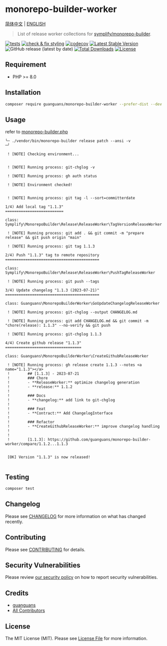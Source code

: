 # monorepo-builder-worker

[简体中文](README-zh_CN.md) | [ENGLISH](README.md)

> List of release worker collections for [symplify/monorepo-builder](https://github.com/symplify/monorepo-builder).

[![tests](https://github.com/guanguans/monorepo-builder-worker/workflows/tests/badge.svg)](https://github.com/guanguans/monorepo-builder-worker/actions)
[![check & fix styling](https://github.com/guanguans/monorepo-builder-worker/actions/workflows/php-cs-fixer.yml/badge.svg)](https://github.com/guanguans/monorepo-builder-worker/actions)
[![codecov](https://codecov.io/gh/guanguans/monorepo-builder-worker/branch/main/graph/badge.svg?token=URGFAWS6S4)](https://codecov.io/gh/guanguans/monorepo-builder-worker)
[![Latest Stable Version](https://poser.pugx.org/guanguans/monorepo-builder-worker/v)](https://packagist.org/packages/guanguans/monorepo-builder-worker)
![GitHub release (latest by date)](https://img.shields.io/github/v/release/guanguans/monorepo-builder-worker)
[![Total Downloads](https://poser.pugx.org/guanguans/monorepo-builder-worker/downloads)](https://packagist.org/packages/guanguans/monorepo-builder-worker)
[![License](https://poser.pugx.org/guanguans/monorepo-builder-worker/license)](https://packagist.org/packages/guanguans/monorepo-builder-worker)

## Requirement

* PHP >= 8.0

## Installation

```bash
composer require guanguans/monorepo-builder-worker --prefer-dist --dev -v
```

## Usage

refer to [monorepo-builder.php](./monorepo-builder.php)

```shell
╰─ ./vendor/bin/monorepo-builder release patch --ansi -v                                                            ─╯

 ! [NOTE] Checking environment...                                                                                       


 ! [NOTE] Running process: git-chglog -v                                                                                

 ! [NOTE] Running process: gh auth status                                                                               

 ! [NOTE] Environment checked!                                                                                          


 ! [NOTE] Running process: git tag -l --sort=committerdate                                                              

1/4) Add local tag "1.1.3"
==========================

class: Symplify\MonorepoBuilder\Release\ReleaseWorker\TagVersionReleaseWorker

 ! [NOTE] Running process: git add . && git commit -m "prepare release" && git push origin "main"                       

 ! [NOTE] Running process: git tag 1.1.3                                                                                

2/4) Push "1.1.3" tag to remote repository
==========================================

class: Symplify\MonorepoBuilder\Release\ReleaseWorker\PushTagReleaseWorker

 ! [NOTE] Running process: git push --tags                                                                              

3/4) Update changelog "1.1.3 (2023-07-21)"
==========================================

class: Guanguans\MonorepoBuilderWorker\GoUpdateChangelogReleaseWorker

 ! [NOTE] Running process: git-chglog --output CHANGELOG.md                                                             

 ! [NOTE] Running process: git add CHANGELOG.md && git commit -m "chore(release): 1.1.3" --no-verify && git push        

 ! [NOTE] Running process: git-chglog 1.1.3                                                                             

4/4) Create github release "1.1.3"
==================================

class: Guanguans\MonorepoBuilderWorker\CreateGithubReleaseWorker

 ! [NOTE] Running process: gh release create 1.1.3 --notes <a name="1.1.3"></a>                                         
 !        ## [1.1.3] - 2023-07-21                                                                                       
 !        ### Chore                                                                                                     
 !        - **ReleaseWorker:** optimize changelog generation                                                            
 !        - **release:** 1.1.2                                                                                          
 !                                                                                                                      
 !        ### Docs                                                                                                      
 !        - **changelog:** add link to git-chglog                                                                       
 !                                                                                                                      
 !        ### Feat                                                                                                      
 !        - **Contract:** Add ChangelogInterface                                                                        
 !                                                                                                                      
 !        ### Refactor                                                                                                  
 !        - **CreateGithubReleaseWorker:** improve changelog handling                                                   
 !                                                                                                                      
 !                                                                                                                      
 !        [1.1.3]: https://github.com/guanguans/monorepo-builder-worker/compare/1.1.2...1.1.3                           

                                                                                                                        
 [OK] Version "1.1.3" is now released!                                                                                  
                                                                                                                        
```

## Testing

```bash
composer test
```

## Changelog

Please see [CHANGELOG](CHANGELOG.md) for more information on what has changed recently.

## Contributing

Please see [CONTRIBUTING](.github/CONTRIBUTING.md) for details.

## Security Vulnerabilities

Please review [our security policy](../../security/policy) on how to report security vulnerabilities.

## Credits

* [guanguans](https://github.com/guanguans)
* [All Contributors](../../contributors)

## License

The MIT License (MIT). Please see [License File](LICENSE) for more information.

